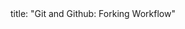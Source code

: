 <frontmatter>
title: "Git and Github: Forking Workflow"
</frontmatter>

<include src="unit-inPage-asFlat.md" boilerplate />
